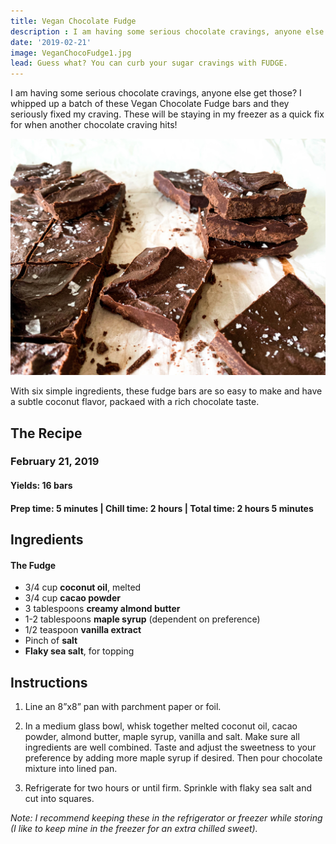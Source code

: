 ```yaml
---
title: Vegan Chocolate Fudge
description : I am having some serious chocolate cravings, anyone else get those? I whipped up a batch of these Vegan Chocolate Fudge bars and they seriously fixed my craving. These will be staying in my freezer as a quick fix for when another chocolate craving hits!
date: '2019-02-21'
image: VeganChocoFudge1.jpg
lead: Guess what? You can curb your sugar cravings with FUDGE. 
---
```

I am having some serious chocolate cravings, anyone else get those? I whipped up a batch of these Vegan Chocolate Fudge bars and they seriously fixed my craving. These will be staying in my freezer as a quick fix for when another chocolate craving hits! 
 
![](VeganChocoFudge2.jpg)

With six simple ingredients, these fudge bars are so easy to make and have a subtle coconut flavor, packaed with a rich chocolate taste.

## The Recipe 
### February 21, 2019

#### Yields: 16 bars

#### Prep time: 5 minutes | Chill time: 2 hours | Total time: 2 hours 5 minutes

## Ingredients

#### The Fudge
- 3/4 cup **coconut oil**, melted
- 3/4 cup **cacao powder**
- 3 tablespoons **creamy almond butter**
- 1-2 tablespoons **maple syrup** (dependent on preference)
- 1/2 teaspoon **vanilla extract**
- Pinch of **salt**
- **Flaky sea salt**, for topping

## Instructions
1. Line an 8”x8” pan with parchment paper or foil. 

2. In a medium glass bowl, whisk together melted coconut oil, cacao powder, almond butter, maple syrup, vanilla and salt. Make sure all ingredients are well combined. Taste and adjust the sweetness to your preference by adding more maple syrup if desired. Then pour chocolate mixture into lined pan. 

3. Refrigerate for two hours or until firm. Sprinkle with flaky sea salt and cut into squares. 

*Note: I recommend keeping these in the refrigerator or freezer while storing (I like to keep mine in the freezer for an extra chilled sweet).*